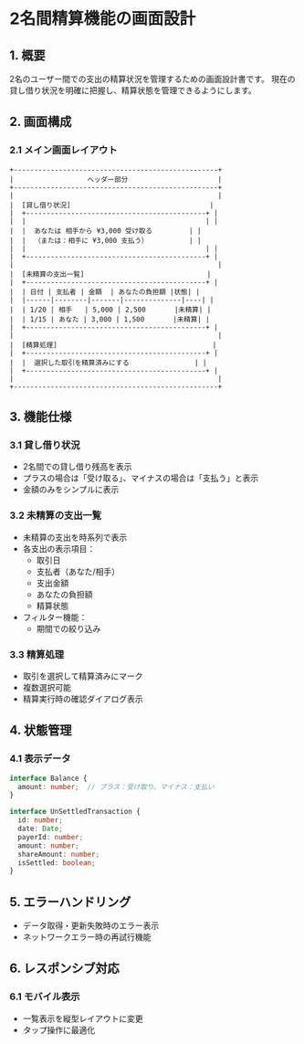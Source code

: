 # 2名間精算機能の画面設計

## 1. 概要

2名のユーザー間での支出の精算状況を管理するための画面設計書です。
現在の貸し借り状況を明確に把握し、精算状態を管理できるようにします。

## 2. 画面構成

### 2.1 メイン画面レイアウト

```
+--------------------------------------------------+
|                  ヘッダー部分                      |
+--------------------------------------------------+
|                                                  |
|  [貸し借り状況]                                  |
|  +--------------------------------------------+ |
|  |                                            | |
|  |  あなたは 相手から ¥3,000 受け取る         | |
|  |  （または：相手に ¥3,000 支払う）          | |
|  |                                            | |
|  +--------------------------------------------+ |
|                                                  |
|  [未精算の支出一覧]                              |
|  +--------------------------------------------+ |
|  | 日付 | 支払者 | 金額  | あなたの負担額 |状態| |
|  |------|--------|-------|--------------|----| |
|  | 1/20 | 相手   | 5,000 | 2,500       |未精算| |
|  | 1/15 | あなた | 3,000 | 1,500       |未精算| |
|  +--------------------------------------------+ |
|                                                  |
|  [精算処理]                                      |
|  +--------------------------------------------+ |
|  |  選択した取引を精算済みにする                | |
|  +--------------------------------------------+ |
|                                                  |
+--------------------------------------------------+
```

## 3. 機能仕様

### 3.1 貸し借り状況

- 2名間での貸し借り残高を表示
- プラスの場合は「受け取る」、マイナスの場合は「支払う」と表示
- 金額のみをシンプルに表示

### 3.2 未精算の支出一覧

- 未精算の支出を時系列で表示
- 各支出の表示項目：
  - 取引日
  - 支払者（あなた/相手）
  - 支出金額
  - あなたの負担額
  - 精算状態
- フィルター機能：
  - 期間での絞り込み

### 3.3 精算処理

- 取引を選択して精算済みにマーク
- 複数選択可能
- 精算実行時の確認ダイアログ表示

## 4. 状態管理

### 4.1 表示データ

```typescript
interface Balance {
  amount: number;  // プラス：受け取り、マイナス：支払い
}

interface UnSettledTransaction {
  id: number;
  date: Date;
  payerId: number;
  amount: number;
  shareAmount: number;
  isSettled: boolean;
}
```

## 5. エラーハンドリング

- データ取得・更新失敗時のエラー表示
- ネットワークエラー時の再試行機能

## 6. レスポンシブ対応

### 6.1 モバイル表示

- 一覧表示を縦型レイアウトに変更
- タップ操作に最適化
